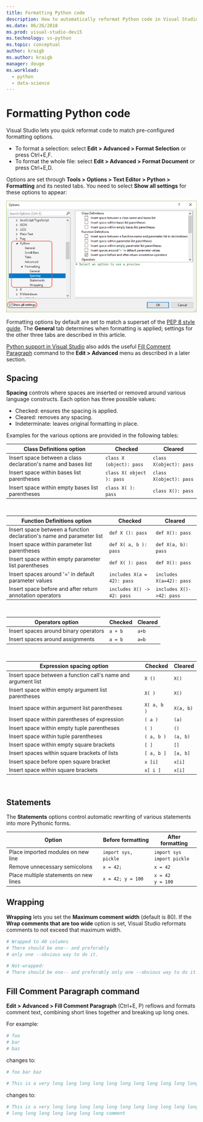 ```yaml
---
title: Formatting Python code
description: How to automatically reformat Python code in Visual Studio including spacing, statements, wrapping, and comments.
ms.date: 06/26/2018
ms.prod: visual-studio-dev15
ms.technology: vs-python
ms.topic: conceptual
author: kraigb
ms.author: kraigb
manager: douge
ms.workload: 
  - python
  - data-science
---
```


# Formatting Python code

Visual Studio lets you quick reformat code to match pre-configured formatting options.

- To format a selection: select **Edit > Advanced > Format Selection** or press Ctrl+E,F.
- To format the whole file: select **Edit > Advanced > Format Document** or press Ctrl+E,D.

Options are set through **Tools > Options > Text Editor > Python > Formatting** and its nested tabs. You need to select **Show all settings** for these options to appear:

![Python formatting options in Visual Studio](media/options-editor-formatting.png)

Formatting options by default are set to match a superset of the [PEP 8 style guide](http://www.python.org/dev/peps/pep-0008/). The **General** tab determines when formatting is applied; settings for the other three tabs are described in this article.

[Python support in Visual Studio](installing-python-support-in-visual-studio.md) also adds the useful [Fill Comment Paragraph](#fill-comment-paragraph-command) command to the **Edit > Advanced** menu as described in a later section.

## Spacing

**Spacing** controls where spaces are inserted or removed around various language constructs. Each option has three possible values:

- Checked: ensures the spacing is applied.
- Cleared: removes any spacing.
- Indeterminate: leaves original formatting in place.

Examples for the various options are provided in the following tables:

| Class Definitions option | Checked | Cleared |
| --- | --- | --- | 
| Insert space between a class declaration's name and bases list | `class X (object): pass` | `class X(object): pass` | 
| Insert space within bases list parentheses | `class X( object ): pass` | `class X(object): pass` |
| Insert space within empty bases list parentheses | `class X( ): pass` | `class X(): pass` |

<br/>

| Function Definitions option | Checked | Cleared |
| --- | --- | --- |
| Insert space between a function declaration's name and parameter list | `def X (): pass` | `def X(): pass` | 
| Insert space within parameter list parentheses | `def X( a, b ): pass` | `def X(a, b): pass` |
| Insert space within empty parameter list parentheses | `def X( ): pass` | `def X(): pass` |
| Insert spaces around '=' in default parameter values | `includes X(a = 42): pass` | `includes X(a=42): pass` |
| Insert space before and after return annotation operators | `includes X() -> 42: pass` | `includes X()->42: pass` |

<br/>

| Operators option | Checked | Cleared |
| --- | --- | --- |
| Insert spaces around binary operators | `a + b` | `a+b` |
| Insert spaces around assignments | `a = b` | `a=b` |

<br/>

| Expression spacing option | Checked | Cleared |
| --- | --- | --- |
| Insert space between a function call's name and argument list | `X ()` | `X()` |
| Insert space within empty argument list parentheses | `X( )` | `X()` |
| Insert space within argument list parentheses | `X( a, b )` | `X(a, b)` |
| Insert space within parentheses of expression | `( a )` | `(a)` |
| Insert space within empty tuple parentheses | `( )` | `()` |
| Insert space within tuple parentheses | `( a, b )` | `(a, b)` |
| Insert space within empty square brackets | `[ ]` | `[]` |
| Insert spaces within square brackets of lists | `[ a, b ]` | `[a, b]` |
| Insert space before open square bracket | `x [i]` | `x[i]` |
| Insert space within square brackets | `x[ i ]` | `x[i]` |

<br/>

## Statements

The **Statements** options control automatic rewriting of various statements into more Pythonic forms.

| Option | Before formatting | After formatting |
| --- | --- | --- |
| Place imported modules on new line | `import sys, pickle` | `import sys`<br/>`import pickle` |
| Remove unnecessary semicolons | `x = 42;` | `x = 42` |
| Place multiple statements on new lines | `x = 42; y = 100` | `x = 42`<br/>`y = 100` |

## Wrapping

**Wrapping** lets you set the **Maximum comment width** (default is 80). If the **Wrap comments that are too wide** option is set, Visual Studio reformats comments to not exceed that maximum width.

```python
# Wrapped to 40 columns
# There should be one-- and preferably
# only one --obvious way to do it.
```

```python
# Not-wrapped:
# There should be one-- and preferably only one --obvious way to do it.
```

## Fill Comment Paragraph command

**Edit > Advanced > Fill Comment Paragraph** (Ctrl+E, P) reflows and formats comment text, combining short lines together and breaking up long ones.

For example:

```python
# foo
# bar
# baz
```

changes to:

```python
# foo bar baz
```

```python
# This is a very long long long long long long long long long long long long long long long long long long long comment
```

changes to:

```python
# This is a very long long long long long long long long long long long long
# long long long long long long long comment
```
